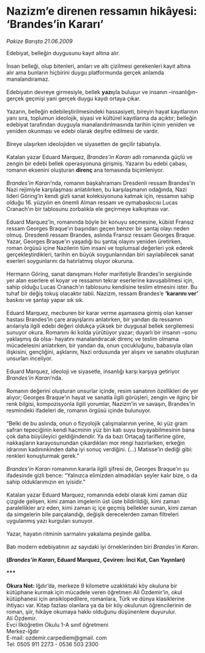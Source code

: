 # Nazizm’e direnen ressamın hikâyesi: ‘Brandes’in Kararı’

*Pakize Barışta 21.06.2009*

<div class="taraf_structure_2col_1zq">
<div class="margen_n">



 <p>Edebiyat, belleğin duygusunu kayıt altına alır. <br/><br/>İnsan belleği, olup bitenleri, anıları ve altı çizilmesi gerekenleri kayıt altına alır ama bunların hiçbirini duygu platformunda gerçek anlamda manalandıramaz. <br/><br/>Edebiyatın devreye girmesiyle, bellek <b>yazı</b>yla buluşur ve insanın –insanlığın- gerçek geçmişi yani gerçek duygu kaydı ortaya çıkar. <br/><br/>Yazarın, belleğin edebileştirilmesindeki hassasiyeti, bireyin hayat kayıtlarının yanı sıra, toplumun ideolojik, siyasi ve kültürel kayıtlarına da açıktır; belleğin edebiyat tarafından duyguyla manalandırılmasında tarihin içinin yeniden ve yeniden okunması ve edebi olarak deşifre edilmesi de vardır. <br/><br/>Bireye ulaşırken ideolojiden ve siyasetten de geçilir tabiatıyla. <br/><br/>Katalan yazar Eduard Marquez, <i>Brandes’in Kararı</i> adlı romanında güçlü ve zengin bir edebi bellek operasyonuna girişmiş. Yazarın bu edebi çabası, romanın eksenini oluşturan <b>direnç </b>ana temasında biçimleniyor. <i><br/><br/>Brandes’in Kararı</i>’nda, romanın başkahramanı Dresdenli ressam Brandes’in Nazi rejimiyle karşılaşması anlatılırken, bu karşılaşmanın odağında, Nazi lideri Göring’in kendi gizli sanat koleksiyonuna katmak için, ressamın sahip olduğu 16. yüzyılın en önemli Alman ressam ve oymabaskıcısı Lucas Cranach’ın bir tablosunu zorbalıkla ele geçirmeye kalkışması var. <br/><br/>Eduard Marquez’in, romanında böyle bir konuyu seçmesine, kübist Fransız ressam Georges Braque’ın başından geçen benzer bir şantaj olayı neden olmuş. Dresdenli ressam Brandes, aslında Fransız ressam Georges Braque. Yazar, Georges Braque’ın yaşadığı bu şantaj olayını yeniden üretirken, roman örgüsü içine Nazilerin tüm insani ve toplumsal değerleri yok ederek gerçekleştirdikleri, tarihin en büyük soygunlarından biri sayılabilecek sanat eserleri soygunlarını da hatırlatmış oluyor okuruna. <br/><br/>Hermann Göring, sanat danışmanı Hofer marifetiyle Brandes’in sergisinde yer alan eserlere el koyar ve ressamın tekrar eserlerine kavuşabilmesi için, sahip olduğu Lucas Cranach’ın tablosunu kendisine teslim etmesini ister. Bu tuhaf bir değiş tokuş olacaktır tabii. Nazizm, ressam Brandes’e <b>‘kararını ver’ </b>baskısı ve şantajı yapar sık sık. <br/><br/>Eduard Marquez, mecburen bir karar verme aşamasına girmiş olan kanser hastası Brandes’in çare arayışlarını anlatırken, bir yandan da ressamın anılarıyla ilgili edebi değeri oldukça yüksek bir duygusal bellek sergilemesi sunuyor okura. Romanını iki kolda yürütüyor yazar; duyarlı bir insanın –sonu yaklaşmış da olsa- hayatını manalandıracak direnç ve teslim olmama mücadelesini anlatırken, bir yandan da, onun çocukluğunu, babasıyla olan ilişkisini, gençliğini, aşklarını, Nazi ordusunda yer alışını ve sanatını oluşturan unsurları inceliyor. <br/><br/>Eduard Marquez, ideoloji ve siyasetle, insanlığı karşı karşıya getiriyor<i> Brandes’in Kararı</i>’nda. <br/><br/>Romanın değerini oluşturan unsurlar içinde, resim sanatının özellikleri de yer alıyor; Georges Braque’ın hayat ve sanatla ilgili görüşleri, zengin ve ilginç bir renk bilgisi, kompozisyonla ilgili yorumlar, Nazizm’in ve savaşın, Brandes’in resmindeki ifadeleri de, romanın örgüsü içinde bulunuyor. <br/><br/>“Belki de bu aslında, onun o fizyolojik çalışmalarının yerine, iki yüz gram safran tepeciğinin kendi hacminin yüz bin katı suyu boyayabilmesinin bana çok daha büyüleyici geldiğindendir. Ya da bazı Ortaçağ tariflerine göre, nakkaşların karayosunundan çıkardıkları mor rengi hazırlarken, erkeğin idrarının kadınınkinden daha iyi sonuç verdiğini. (...) Matisse’in dediği gibi: renkleri konuşturmak gerek.”<i> <br/><br/>Brandes’in Kararı</i> romanının kararla ilgili şifresi de, Georges Braque’ın şu ifadesinde gizli bence: “Yalnızca elimizden almadıkları şeyler kalır bize, o da sahip olduklarımızın en iyisidir.” <br/><br/>Katalan yazar Eduard Marquez, romanında edebi olarak kimi zaman düz çizgide gelişen, kimi zaman imgelerin üst üste bildirildiği, kimi zaman paralellikler arz eden, kimi zaman iç içe geçmiş bellekler sunan, kimi zaman da simgelerin bile parçalandığı, değişik derecelerden zaman filtreleri uygulanmış yazı kurguları sunuyor. <br/><br/>Yazar, hayatın ritminin sarmalını yakalama peşinde galiba. <br/><br/>Batı modern edebiyatının az sayıdaki iyi örneklerinden biri <i>Brandes’in Kararı.</i><b> <br/><br/>(<i>Brandes’in Kararı</i>, Eduard Marquez, Çeviren: İnci Kut, Can Yayınları) <br/><br/>*** <br/><br/>Okura Not: </b>Iğdır’da, merkeze 9 kilometre uzaklıktaki köy okuluna bir kütüphane kurmak için mücadele veren öğretmen Ali Özdemir’in, okul kütüphanesi için ansiklopedilere, romanlara, Türk ve dünya klasiklerine ihtiyacı var. Kitap fazlası olanlara ya da bir köy okulunun öğrencilerinin de roman, şiir, hikâye okumaya hakkı olduğunu düşünenlere duyurulur. <br/>Ali Özdemir. <br/>Evci İlköğretim Okulu 1-A sınıf öğretmeni <br/>Merkez-Iğdır <br/>E-mail: ozdemir.carpediem@gmail. com<br/>Tel: 0505 911 2273 - 0536 503 2300</p>
<br/>
<br/>
<br/>



<br/>


<div id="taraf_not">
</div>

</div>


</div>
